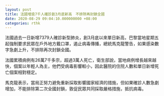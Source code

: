 ```yaml
---
layout: post
title: 法國增逾7千人確診創3月底新高　不排除再封鎖全國
date: 2020-08-29 09:04:10.000000000 +08:00
categories: rthk
---
```


法國過去一日新增7379人確診新型肺炎，創3月底以來單日新高，巴黎當地星期五起強制要求民眾在戶外地方戴口罩，遏止病毒傳播，總統馬克龍警告，如果感染數字急劇上升，不排除再次封鎖全國。

法國累積病例有26萬7千多宗，超過3萬人死亡，衛生部說，當地病例增長越來越快，個案以年輕人為主，他們受病毒影響較小，因此醫院的住院人數和單日新增死亡個案相對穩定。

馬克龍表示，當局正努力避免重新採取影響國家經濟的措施，但如果確診人數急劇增加，不能排除第二次全國封鎖，敦促民眾共同採取嚴格措施，抵抗病毒。
